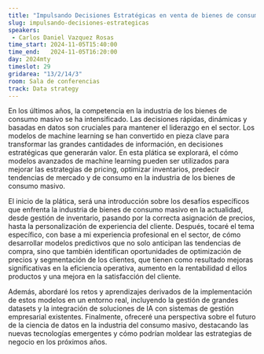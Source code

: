 ```yaml
---
title: "Impulsando Decisiones Estratégicas en venta de bienes de consumo masivo a través del Machine Learning"
slug: impulsando-decisiones-estrategicas
speakers:
 - Carlos Daniel Vazquez Rosas
time_start: 2024-11-05T15:40:00
time_end:   2024-11-05T16:20:00
day: 2024mty
timeslot: 29
gridarea: "13/2/14/3"
room: Sala de conferencias
track: Data strategy
---
```


En los últimos años, la competencia en la industria de los bienes de consumo masivo se ha intensificado. Las decisiones rápidas, dinámicas y basadas en datos son cruciales para mantener el liderazgo en el sector. Los modelos de machine learning se han convertido en pieza clave para transformar las grandes cantidades de información, en decisiones estratégicas que generarán valor. En esta plática se explorará, el cómo modelos avanzados de machine learning pueden ser utilizados para mejorar las estrategias de pricing, optimizar inventarios, predecir tendencias de mercado y de consumo en la industria de los bienes de consumo masivo.

El inicio de la plática, será una introducción sobre los desafíos específicos que enfrenta la industria de bienes de consumo masivo en la actualidad, desde gestión de inventario, pasando por la correcta asignación de precios, hasta la personalización de experiencia del cliente. Después, tocaré el tema específico, con base a mi experiencia profesional en el sector, de cómo desarrollar modelos predictivos que no solo anticipan las tendencias de compra, sino que también identifican oportunidades de optimización de precios y segmentación de los clientes, que tienen como resultado mejoras significativas en la eficiencia operativa, aumento en la rentabilidad d ellos productos y una mejora en la satisfacción del cliente.

Además, abordaré los retos y aprendizajes derivados de la implementación de estos modelos en un entorno real, incluyendo la gestión de grandes datasets y la integración de soluciones de IA con sistemas de gestión empresarial existentes. Finalmente, ofreceré una perspectiva sobre el futuro de la ciencia de datos en la industria del consumo masivo, destacando las nuevas tecnologías emergentes y cómo podrían moldear las estrategias de negocio en los próximos años.

